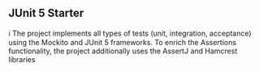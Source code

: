 ## JUnit 5 Starter

ℹ️ The project implements all types of tests (unit, integration, acceptance) using the Mockito and JUnit 5 frameworks. To enrich the Assertions functionality, the project additionally uses the AssertJ and Hamcrest libraries
